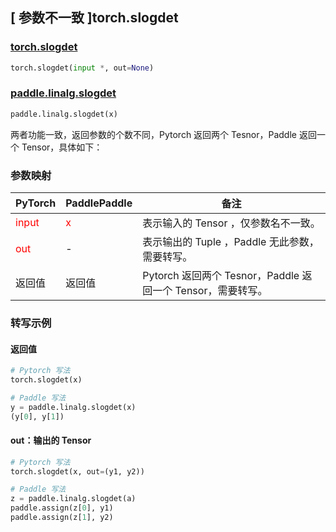 ## [ 参数不一致 ]torch.slogdet
### [torch.slogdet](https://pytorch.org/docs/stable/generated/torch.slogdet.html?highlight=slogdet#torch.slogdet)

```python
torch.slogdet(input *, out=None)
```

### [paddle.linalg.slogdet](https://www.paddlepaddle.org.cn/documentation/docs/zh/api/paddle/linalg/slogdet_cn.html#slogdet)

```python
paddle.linalg.slogdet(x)
```

两者功能一致，返回参数的个数不同，Pytorch 返回两个 Tesnor，Paddle 返回一个 Tensor，具体如下：

### 参数映射
| PyTorch       | PaddlePaddle | 备注                                                   |
| ------------- | ------------ | ------------------------------------------------------ |
| <font color='red'> input </font> | <font color='red'> x </font> | 表示输入的 Tensor ，仅参数名不一致。  |
| <font color='red'> out </font> | - | 表示输出的 Tuple ，Paddle 无此参数，需要转写。  |
| 返回值 | 返回值 | Pytorch 返回两个 Tesnor，Paddle 返回一个 Tensor，需要转写。 |



### 转写示例

#### 返回值
```python
# Pytorch 写法
torch.slogdet(x)

# Paddle 写法
y = paddle.linalg.slogdet(x)
(y[0], y[1])
```

#### out：输出的 Tensor
```python
# Pytorch 写法
torch.slogdet(x, out=(y1, y2))

# Paddle 写法
z = paddle.linalg.slogdet(a)
paddle.assign(z[0], y1)
paddle.assign(z[1], y2)
```

